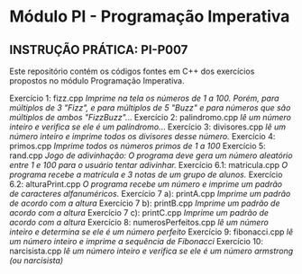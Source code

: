 # Módulo PI - Programação Imperativa 
## INSTRUÇÃO PRÁTICA: PI-P007

Este repositório contém os códigos fontes em C++ dos exercícios propostos no módulo Programação Imperativa. 


Exercício 1: fizz.cpp *Imprime na tela os números de 1 a 100. Porém, para múltiplos de 3 "Fizz", e para múltiplos de 5 "Buzz" e para números que são múltiplos de ambos "FizzBuzz".*..
Exercício 2: palindromo.cpp *lê um número inteiro e verifica se ele é um palíndromo.*..
Exercício 3: divisores.cpp *lê um número inteiro e imprime todos os divisores desse número.*
Exercício 4: primos.cpp *Imprime todos os números primos de 1 a 100*
Exercício 5: rand.cpp *Jogo de adivinhação: O programa deve gera um número aleatório entre 1 e 100 para o usuário tentar adivinhar.*
Exercício 6.1: matricula.cpp *O programa recebe a matrícula e 3 notas de um grupo de alunos.*
Exercício 6.2: alturaPrint.cpp *O programa recebe um número e imprime um padrão de caracteres alfanuméricos.*
Exercício 7 a): printA.cpp *Imprime um padrão de acordo com a altura*
Exercício 7 b): printB.cpp *Imprime um padrão de acordo com a altura*
Exercício 7 c): printC.cpp *Imprime um padrão de acordo com a altura*
Exercício 8: numerosPerfeitos.cpp *lê um número inteiro e determina se ele é um número perfeito*
Exercício 9: fibonacci.cpp *lê um número inteiro e imprime a sequência de Fibonacci*
Exercício 10: narcisista.cpp *lê um número inteiro e verifica se ele é um número armstrong (ou narcisista)*
